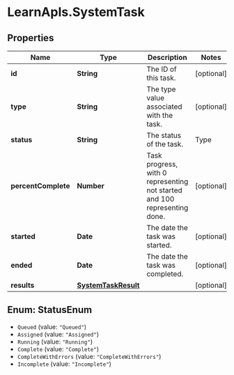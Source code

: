 # LearnApIs.SystemTask

## Properties
Name | Type | Description | Notes
------------ | ------------- | ------------- | -------------
**id** | **String** | The ID of this task. | [optional] 
**type** | **String** | The type value associated with the task. | [optional] 
**status** | **String** | The status of the task.   | Type      | Description  | --------- | --------- | | Queued | initial state of a task | | Assigned |  | | Running |  | | Complete |  | | CompleteWithErrors |  | | Incomplete |  |  | [optional] 
**percentComplete** | **Number** | Task progress, with 0 representing not started and 100 representing done. | [optional] 
**started** | **Date** | The date the task was started. | [optional] 
**ended** | **Date** | The date the task was completed. | [optional] 
**results** | [**SystemTaskResult**](SystemTaskResult.md) |  | [optional] 

<a name="StatusEnum"></a>
## Enum: StatusEnum

* `Queued` (value: `"Queued"`)
* `Assigned` (value: `"Assigned"`)
* `Running` (value: `"Running"`)
* `Complete` (value: `"Complete"`)
* `CompleteWithErrors` (value: `"CompleteWithErrors"`)
* `Incomplete` (value: `"Incomplete"`)

